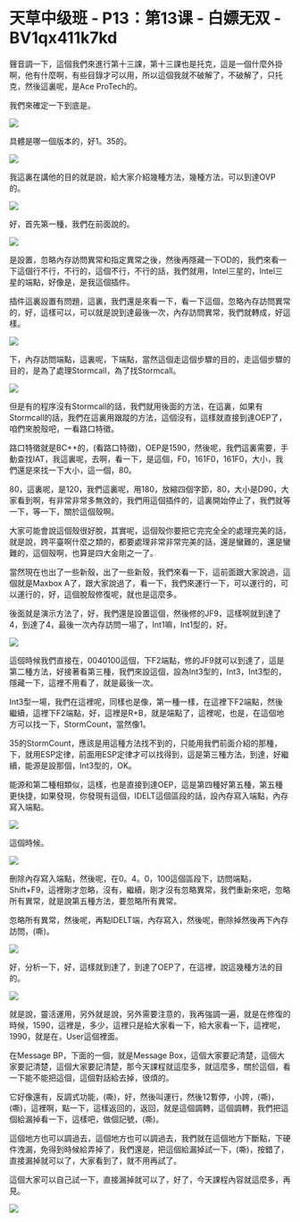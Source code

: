 # 天草中级班 - P13：第13课 - 白嫖无双 - BV1qx411k7kd

聲音調一下，這個我們來進行第十三課，第十三課也是托克，這是一個什麼外掛啊，他有什麼啊，有些目錄才可以用，所以這個我就不破解了，不破解了，只托克，然後這裏呢，是Ace ProTech的。

我們來確定一下到底是。

![](img/5ec0bf44a8ee817401155a044e9ee2d6_1.png)

具體是哪一個版本的，好1。35的。

![](img/5ec0bf44a8ee817401155a044e9ee2d6_3.png)

我這裏在講他的目的就是說，給大家介紹幾種方法，幾種方法，可以到達OVP的。

![](img/5ec0bf44a8ee817401155a044e9ee2d6_5.png)

好，首先第一種，我們在前面說的。

![](img/5ec0bf44a8ee817401155a044e9ee2d6_7.png)

是設置，忽略內存訪問異常和指定異常之後，然後再隱藏一下OD的，我們來看一下這個行不行，不行的，這個不行，不行的話，我們就用，Intel三星的，Intel三星的端點，好像是，是我這個插件。

插件這裏設置有問題，這裏，我們還是來看一下，看一下這個，忽略內存訪問異常的，好，這樣可以，可以就是說到達最後一次，內存訪問異常，我們就轉成，好這樣。



![](img/5ec0bf44a8ee817401155a044e9ee2d6_9.png)

下，內存訪問端點，這裏呢，下端點，當然這個走這個步驟的目的，走這個步驟的目的，是為了處理Stormcall，為了找Stormcall。



![](img/5ec0bf44a8ee817401155a044e9ee2d6_11.png)

但是有的程序沒有Stormcall的話，我們就用後面的方法，在這裏，如果有Stormcall的話，我們在這裏用跟蹤的方法，這個沒有，這樣就直接到達OEP了，咱們來脫殼吧，一看路口特徵。

路口特徵就是BC++的，(看路口特徵)，OEP是1590，然後呢，我們這裏需要，手動查找IAT，我這裏呢，去啊，看一下，是這個，F0，161F0，161F0，大小，我們還是來找一下大小，這一個，80。

80，這裏呢，是120，我們這裏呢，用180，放縮四個字節，80，大小是D90，大家看到啊，有非常非常多無效的，我們用這個插件的，這裏開始停止了，我們就等一下，等一下，關於這個殼啊。

大家可能會說這個殼很好脫，其實呢，這個殼你要把它完完全全的處理完美的話，就是說，跨平臺啊什麼之類的，都要處理非常非常完美的話，還是蠻難的，還是蠻難的，這個殼啊，也算是四大金剛之一了。

當然現在也出了一些新殼，出了一些新殼，我們來看一下，這前面跟大家說過，這個就是Maxbox A了，跟大家說過了，看一下，我們來運行一下，可以運行的，可以運行的，好，這個脫殼修復呢，就也是這麼多。

後面就是演示方法了，好，我們還是設置這個，然後修的JF9，這樣啊就到達了4，到達了4，最後一次內存訪問一場了，Int1嘛，Int1型的，好。



![](img/5ec0bf44a8ee817401155a044e9ee2d6_13.png)

這個時候我們直接在，0040100這個，下F2端點，修的JF9就可以到達了，這是第二種方法，好接著看第三種，我們來設這個，設為Int3型的，Int3，Int3型的，隱藏一下，這裡不用看了，就是最後一次。

Int3型一場，我們在這裡呢，同樣也是像，第一種一樣，在這裡下F2端點，然後繼續，這裡下F2端點，好，這裡是R+B，就是端點了，這裡呢，也是，在這個地方可以找一下，StormCount，當然像1。

35的StormCount，應該是用這種方法找不到的，只能用我們前面介紹的那種，下，就用ESP定律，前面用ESP定律才可以找得到，這是第三種方法，到達，好繼續，能源是設那個，Int3型的，OK。

能源和第二種相類似，這樣，也是直接到達OEP，這是第四種好第五種，第五種更快捷，如果發現，你發現有這個，IDELT這個區段的話，設內存寫入端點，內存寫入端點。



![](img/5ec0bf44a8ee817401155a044e9ee2d6_15.png)

這個時候。

![](img/5ec0bf44a8ee817401155a044e9ee2d6_17.png)

刪除內存寫入端點，然後呢，在0。4。0，100這個區段下，訪問端點，Shift+F9，這裡剛才忽略，沒有，繼續，剛才沒有忽略異常，我們重新來吧，忽略所有異常，就是說第五種方法，要忽略所有異常。

忽略所有異常，然後呢，再點IDELT端，內存寫入，然後呢，刪除掉然後再下內存訪問，(嘶)。

![](img/5ec0bf44a8ee817401155a044e9ee2d6_19.png)

好，分析一下，好，這樣就到達了，到達了OEP了，在這裡，說這幾種方法的目的。

![](img/5ec0bf44a8ee817401155a044e9ee2d6_21.png)

就是說，靈活運用，另外就是說，另外需要注意的，我再強調一遍，就是在修復的時候，1590，這裡是，多少，這裡只是給大家看一下，給大家看一下，這裡呢，1990，就是在，User這個裡面。

在Message BP，下面的一個，就是Message Box，這個大家要記清楚，這個大家要記清楚，這個大家要記清楚，那今天課程就這麼多，就這麼多，關於這個，看一下能不能把這個，這個對話給去掉，很煩的。

它好像還有，反調式功能，(嘶)，好，然後叫運行，然後12暫停，小誇，(嘶)，(嘶)，這裡啊，點一下，這樣返回的，返回，就是這個調轉，這個調轉，我們把這個給漏掉看一下，這樣吧，做個記號，(嘶)。

這個地方也可以調過去，這個地方也可以調過去，我們就在這個地方下斷點，下硬件洩漏，免得到時候給弄掉了，我們還是，把這個給漏掉試一下，(嘶)，按錯了，直接漏掉就可以了，大家看到了，就不用再試了。

這個大家可以自己試一下，直接漏掉就可以了，好了，今天課程內容就這麼多，再見。

![](img/5ec0bf44a8ee817401155a044e9ee2d6_23.png)